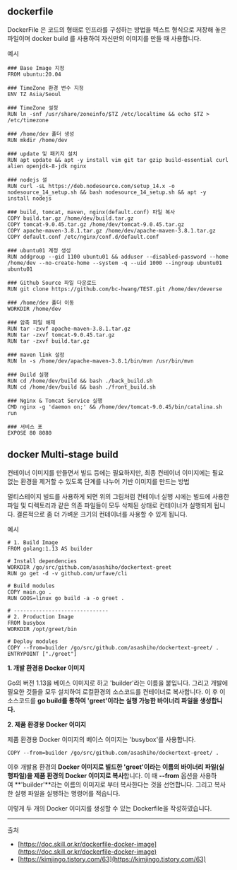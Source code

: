 ## dockerfile

DockerFile 은 코드의 형태로 인프라를 구성하는 방법을 텍스트 형식으로 저장해 놓은 파일이며 docker build 를 사용하여 자신만의 이미지를 만들 때 사용합니다.

예시

```docker
### Base Image 지정
FROM ubuntu:20.04

### TimeZone 환경 변수 지정
ENV TZ Asia/Seoul

### TimeZone 설정    
RUN ln -snf /usr/share/zoneinfo/$TZ /etc/localtime && echo $TZ > /etc/timezone

### /home/dev 폴더 생성
RUN mkdir /home/dev

### update 및 패키지 설치     
RUN apt update && apt -y install vim git tar gzip build-essential curl alien openjdk-8-jdk nginx

### nodejs 설
RUN curl -sL https://deb.nodesource.com/setup_14.x -o nodesource_14_setup.sh && bash nodesource_14_setup.sh && apt -y install nodejs

### build, tomcat, maven, nginx(default.conf) 파일 복사   
COPY build.tar.gz /home/dev/build.tar.gz
COPY tomcat-9.0.45.tar.gz /home/dev/tomcat-9.0.45.tar.gz
COPY apache-maven-3.8.1.tar.gz /home/dev/apache-maven-3.8.1.tar.gz
COPY default.conf /etc/nginx/conf.d/default.conf

### ubuntu01 계정 생성
RUN addgroup --gid 1100 ubuntu01 && adduser --disabled-password --home /home/dev --no-create-home --system -q --uid 1000 --ingroup ubuntu01 ubuntu01

### Github Source 파일 다운로드     
RUN git clone https://github.com/bc-hwang/TEST.git /home/dev/deverse

### /home/dev 폴더 이동   
WORKDIR /home/dev

### 암축 파일 해제    
RUN tar -zxvf apache-maven-3.8.1.tar.gz
RUN tar -zxvf tomcat-9.0.45.tar.gz
RUN tar -zxvf build.tar.gz

### maven link 설정
RUN ln -s /home/dev/apache-maven-3.8.1/bin/mvn /usr/bin/mvn

### Build 실행
RUN cd /home/dev/build && bash ./back_build.sh
RUN cd /home/dev/build && bash ./front_build.sh

### Nginx & Tomcat Service 실행    
CMD nginx -g 'daemon on;' && /home/dev/tomcat-9.0.45/bin/catalina.sh run

### 서비스 포
EXPOSE 80 8080
```

## docker ****Multi-stage build****

컨테이너 이미지를 만들면서 빌드 등에는 필요하지만, 최종 컨테이너 이미지에는 필요 없는 환경을 제거할 수 있도록 단계를 나누어 기반 이미지를 만드는 방법




멀티스테이지 빌드를 사용하게 되면 위의 그림처럼 컨테이너 실행 시에는 빌드에 사용한 파일 및 디렉토리과 같은 의존 파일들이 모두 삭제된 상태로 컨테이너가 실행되게 됩니다. 결론적으로 좀 더 가벼운 크기의 컨테이너를 사용할 수 있게 됩니다.

예시

```docker
# 1. Build Image
FROM golang:1.13 AS builder
 
# Install dependencies
WORKDIR /go/src/github.com/asashiho/dockertext-greet
RUN go get -d -v github.com/urfave/cli
 
# Build modules
COPY main.go .
RUN GOOS=linux go build -a -o greet .
 
# ------------------------------
# 2. Production Image
FROM busybox
WORKDIR /opt/greet/bin
 
# Deploy modules
COPY --from=builder /go/src/github.com/asashiho/dockertext-greet/ .
ENTRYPOINT ["./greet"]
```

**1. 개발 환경용 Docker 이미지**

Go의 버전 1.13을 베이스 이미지로 하고 'builder'라는 이름을 붙입니다. 그리고 개발에 필요한 것들을 모두 설치하여 로컬환경의 소스코드를 컨테이너로 복사합니다. 이 후 이 소스코드를 **go build를 통하여 'greet'이라는 실행 가능한 바이너리 파일을 생성합니다.**

**2. 제품 환경용 Docker 이미지**

제품 환경용 Docker 이미지의 베이스 이미지는 'busybox'를 사용합니다.

`COPY --from=builder /go/src/github.com/asashiho/dockertext-greet/ .`

이후 개발용 환경의 **Docker 이미지로 빌드한 'greet'이라는 이름의 바이너리 파일(실행파일)을 제품 환경의 Docker 이미지로 복사**합니다. 이 때 **--from** 옵션을 사용하여 **'builder'**라는 이름의 이미지로 부터 복사한다는 것을 선언합니다. 그리고 복사한 실행 파일을 실행하는 명령어를 적습니다.

이렇게 두 개의 Docker 이미지를 생성할 수 있는 Dockerfile을 작성하였습니다.

---

출처

- [https://doc.skill.or.kr/dockerfile-docker-image](https://doc.skill.or.kr/dockerfile-docker-image)
- [https://kimjingo.tistory.com/63](https://kimjingo.tistory.com/63)
